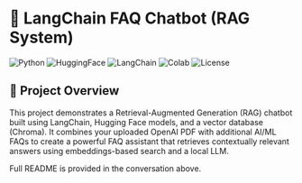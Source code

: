 # 🧠 LangChain FAQ Chatbot (RAG System)

![Python](https://img.shields.io/badge/Python-3.10%2B-blue)
![HuggingFace](https://img.shields.io/badge/HuggingFace-Transformers-yellow)
![LangChain](https://img.shields.io/badge/LangChain-Framework-green)
![Colab](https://img.shields.io/badge/Google%20Colab-Compatible-orange)
![License](https://img.shields.io/badge/License-MIT-lightgrey)

## 📘 Project Overview

This project demonstrates a Retrieval-Augmented Generation (RAG) chatbot built using LangChain, Hugging Face models, and a vector database (Chroma).
It combines your uploaded OpenAI PDF with additional AI/ML FAQs to create a powerful FAQ assistant that retrieves contextually relevant answers using embeddings-based search and a local LLM.

Full README is provided in the conversation above.
